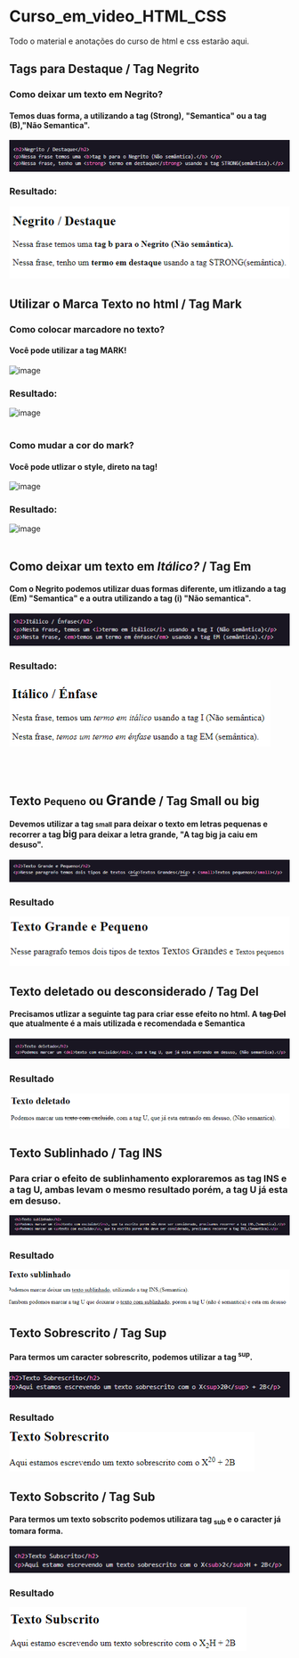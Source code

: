 # Curso_em_video_HTML_CSS
Todo o material e anotações do curso de html e css estarão aqui.

## Tags para Destaque / Tag Negrito
### Como deixar um texto em <strong>Negrito?</strong> 
#### Temos duas forma, a utilizando a tag (Strong), "Semantica" ou a tag (B),"Não Semantica".

![Alt text](image.png)

### Resultado:
![Alt text](image-2.png)

## Utilizar o Marca Texto no html / Tag Mark
### Como colocar marcadore no texto?
#### Você pode utilizar a tag MARK!

![image](https://user-images.githubusercontent.com/99850729/206920321-e6dddab6-0ccf-416b-bf85-41540f127712.png)

### Resultado:
![image](https://user-images.githubusercontent.com/99850729/206920337-c4869c57-a18d-4e0d-9a07-c99527e788bd.png)
<br><br>

### Como mudar a cor do mark?
#### Você pode utlizar o style, direto na tag!

![image](https://user-images.githubusercontent.com/99850729/206920537-620d7a2a-0073-44b2-9428-ec6bbc9c2e95.png)


### Resultado: 
![image](https://user-images.githubusercontent.com/99850729/206920524-7673cb39-fb2a-4c8f-bf58-0335c2841229.png)
<br><br>

## Como deixar um texto em <i>Itálico?</i> / Tag Em
#### Com o Negrito podemos utilizar duas formas diferente, um itlizando a tag (Em) "Semantica" e a outra utilizando a tag (i) "Não semantica".

![Alt text](image-3.png)

### Resultado: 
![Alt text](image-4.png)

<br><br>

## Texto <small>Pequeno</small> ou <big>Grande</big> / Tag Small ou big
#### Devemos utilizar a tag <small>small</small> para deixar o texto em letras pequenas e recorrer a tag <big>big</big> para deixar a letra grande, "A tag big ja caiu em desuso".

![Alt text](image-5.png)

### Resultado
![Alt text](image-6.png)



## Texto deletado ou desconsiderado / Tag Del
#### Precisamos utlizar a seguinte tag para criar esse efeito no html. A <del>tag Del</del> que atualmente é a mais utilizada e recomendada e Semantica

![Alt text](image-12.png)

### Resultado
![Alt text](image-13.png)


## Texto Sublinhado / Tag INS
### Para criar o efeito de sublinhamento exploraremos as tag INS e a tag U, ambas levam o mesmo resultado porém, a tag U já esta em desuso.

![Alt text](image-11.png)

### Resultado
![Alt text](image-14.png)


## Texto Sobrescrito / Tag Sup
#### Para termos um caracter sobrescrito, podemos utilizar a tag <sup>sup</sup>.

![Alt text](image-9.png)

### Resultado
![Alt text](image-7.png)


## Texto Sobscrito / Tag Sub
#### Para termos um texto sobscrito podemos utilizara tag <sub>sub</sub> e o caracter já tomara forma.

![Alt text](image-10.png)

### Resultado
![Alt text](image-8.png)